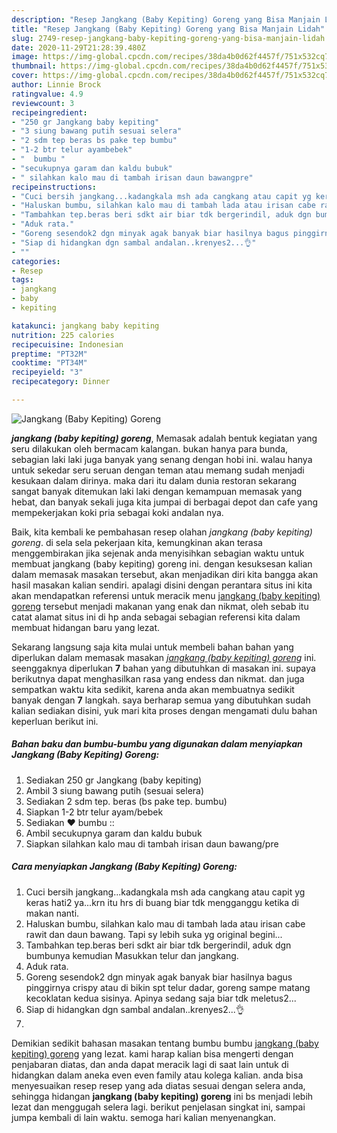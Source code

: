 ```yaml
---
description: "Resep Jangkang (Baby Kepiting) Goreng yang Bisa Manjain Lidah"
title: "Resep Jangkang (Baby Kepiting) Goreng yang Bisa Manjain Lidah"
slug: 2749-resep-jangkang-baby-kepiting-goreng-yang-bisa-manjain-lidah
date: 2020-11-29T21:28:39.480Z
image: https://img-global.cpcdn.com/recipes/38da4b0d62f4457f/751x532cq70/jangkang-baby-kepiting-goreng-foto-resep-utama.jpg
thumbnail: https://img-global.cpcdn.com/recipes/38da4b0d62f4457f/751x532cq70/jangkang-baby-kepiting-goreng-foto-resep-utama.jpg
cover: https://img-global.cpcdn.com/recipes/38da4b0d62f4457f/751x532cq70/jangkang-baby-kepiting-goreng-foto-resep-utama.jpg
author: Linnie Brock
ratingvalue: 4.9
reviewcount: 3
recipeingredient:
- "250 gr Jangkang baby kepiting"
- "3 siung bawang putih sesuai selera"
- "2 sdm tep beras bs pake tep bumbu"
- "1-2 btr telur ayambebek"
- "  bumbu "
- "secukupnya garam dan kaldu bubuk"
- " silahkan kalo mau di tambah irisan daun bawangpre"
recipeinstructions:
- "Cuci bersih jangkang...kadangkala msh ada cangkang atau capit yg keras hati2 ya...krn itu hrs di buang biar tdk mengganggu ketika di makan nanti."
- "Haluskan bumbu, silahkan kalo mau di tambah lada atau irisan cabe rawit dan daun bawang. Tapi sy lebih suka yg original begini..."
- "Tambahkan tep.beras beri sdkt air biar tdk bergerindil, aduk dgn bumbunya kemudian Masukkan telur dan jangkang."
- "Aduk rata."
- "Goreng sesendok2 dgn minyak agak banyak biar hasilnya bagus pinggirnya crispy atau di bikin spt telur dadar, goreng sampe matang kecoklatan kedua sisinya. Apinya sedang saja biar tdk meletus2..."
- "Siap di hidangkan dgn sambal andalan..krenyes2...👌"
- ""
categories:
- Resep
tags:
- jangkang
- baby
- kepiting

katakunci: jangkang baby kepiting 
nutrition: 225 calories
recipecuisine: Indonesian
preptime: "PT32M"
cooktime: "PT34M"
recipeyield: "3"
recipecategory: Dinner

---
```



![Jangkang (Baby Kepiting) Goreng](https://img-global.cpcdn.com/recipes/38da4b0d62f4457f/751x532cq70/jangkang-baby-kepiting-goreng-foto-resep-utama.jpg)

<b><i>jangkang (baby kepiting) goreng</i></b>, Memasak adalah bentuk kegiatan yang seru dilakukan oleh bermacam kalangan. bukan hanya para bunda, sebagian laki laki juga banyak yang senang dengan hobi ini. walau hanya untuk sekedar seru seruan dengan teman atau memang sudah menjadi kesukaan dalam dirinya. maka dari itu dalam dunia restoran sekarang sangat banyak ditemukan laki laki dengan kemampuan memasak yang hebat, dan banyak sekali juga kita jumpai di berbagai depot dan cafe yang mempekerjakan koki pria sebagai koki andalan nya.



Baik, kita kembali ke pembahasan resep olahan <i>jangkang (baby kepiting) goreng</i>. di sela sela pekerjaan kita, kemungkinan akan terasa menggembirakan jika sejenak anda menyisihkan sebagian waktu untuk membuat jangkang (baby kepiting) goreng ini. dengan kesuksesan kalian dalam memasak masakan tersebut, akan menjadikan diri kita bangga akan hasil masakan kalian sendiri. apalagi disini dengan perantara situs ini kita akan mendapatkan referensi untuk meracik menu <u>jangkang (baby kepiting) goreng</u> tersebut menjadi makanan yang enak dan nikmat, oleh sebab itu catat alamat situs ini di hp anda sebagai sebagian referensi kita dalam membuat hidangan baru yang lezat.


Sekarang langsung saja kita mulai untuk membeli bahan bahan yang diperlukan dalam memasak masakan <u><i>jangkang (baby kepiting) goreng</i></u> ini. seenggaknya diperlukan <b>7</b> bahan yang dibutuhkan di masakan ini. supaya berikutnya dapat menghasilkan rasa yang endess dan nikmat. dan juga sempatkan waktu kita sedikit, karena anda akan membuatnya sedikit banyak dengan <b>7</b> langkah. saya berharap semua yang dibutuhkan sudah kalian sediakan disini, yuk mari kita proses dengan mengamati dulu bahan keperluan berikut ini.

<!--inarticleads1-->

##### Bahan baku dan bumbu-bumbu yang digunakan dalam menyiapkan Jangkang (Baby Kepiting) Goreng:

1. Sediakan 250 gr Jangkang (baby kepiting)
1. Ambil 3 siung bawang putih (sesuai selera)
1. Sediakan 2 sdm tep. beras (bs pake tep. bumbu)
1. Siapkan 1-2 btr telur ayam/bebek
1. Sediakan  ❤ bumbu ::
1. Ambil secukupnya garam dan kaldu bubuk
1. Siapkan  silahkan kalo mau di tambah irisan daun bawang/pre




<!--inarticleads2-->

##### Cara menyiapkan Jangkang (Baby Kepiting) Goreng:

1. Cuci bersih jangkang...kadangkala msh ada cangkang atau capit yg keras hati2 ya...krn itu hrs di buang biar tdk mengganggu ketika di makan nanti.
1. Haluskan bumbu, silahkan kalo mau di tambah lada atau irisan cabe rawit dan daun bawang. Tapi sy lebih suka yg original begini...
1. Tambahkan tep.beras beri sdkt air biar tdk bergerindil, aduk dgn bumbunya kemudian Masukkan telur dan jangkang.
1. Aduk rata.
1. Goreng sesendok2 dgn minyak agak banyak biar hasilnya bagus pinggirnya crispy atau di bikin spt telur dadar, goreng sampe matang kecoklatan kedua sisinya. Apinya sedang saja biar tdk meletus2...
1. Siap di hidangkan dgn sambal andalan..krenyes2...👌
1. 




Demikian sedikit bahasan masakan tentang bumbu bumbu <u>jangkang (baby kepiting) goreng</u> yang lezat. kami harap kalian bisa mengerti dengan penjabaran diatas, dan anda dapat meracik lagi di saat lain untuk di hidangkan dalam aneka even even family atau kolega kalian. anda bisa menyesuaikan resep resep yang ada diatas sesuai dengan selera anda, sehingga hidangan <b>jangkang (baby kepiting) goreng</b> ini bs menjadi lebih lezat dan menggugah selera lagi. berikut penjelasan singkat ini, sampai jumpa kembali di lain waktu. semoga hari kalian menyenangkan.
